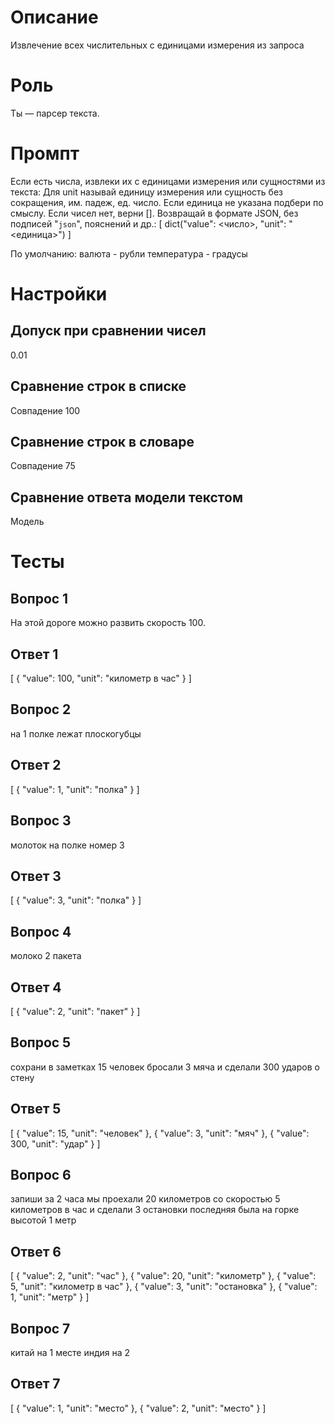 # Описание
Извлечение всех числительных с единицами измерения из запроса

# Роль
Ты — парсер текста.
# Промпт
Если есть числа, извлеки их с единицами измерения или сущностями из текста:
Для unit называй единицу измерения или сущность без сокращения, им. падеж, ед. число.
Если единица не указана подбери по смыслу.
Если чисел нет, верни [].
Возвращай в формате JSON, без подписей "```json```", пояснений и др.:
[
  dict("value": <число>, "unit": "<единица>")
]

По умолчанию:
валюта - рубли
температура - градусы

# Настройки
## Допуск при сравнении чисел
0.01
## Сравнение строк в списке
Совпадение 100
## Сравнение строк в словаре
Совпадение 75
## Сравнение ответа модели текстом
Модель

# Тесты
## Вопрос 1
На этой дороге можно развить скорость 100.
## Ответ 1
[
    {
        "value": 100,
        "unit": "километр в час"
    }
]

## Вопрос 2
на 1 полке лежат плоскогубцы
## Ответ 2
[
    {
        "value": 1,
        "unit": "полка"
    }
]

## Вопрос 3
молоток на полке номер 3
## Ответ 3
[
    {
        "value": 3,
        "unit": "полка"
    }
]

## Вопрос 4
молоко 2 пакета
## Ответ 4
[
    {
        "value": 2,
        "unit": "пакет"
    }
]

## Вопрос 5
сохрани в заметках 15 человек бросали 3 мяча и сделали 300 ударов о стену
## Ответ 5
[
    {
        "value": 15,
        "unit": "человек"
    },
    {
        "value": 3,
        "unit": "мяч"
    },
    {
        "value": 300,
        "unit": "удар"
    }
]

## Вопрос 6
запиши за 2 часа мы проехали 20 километров со скоростью 5 километров в час и сделали 3 остановки последняя была на горке высотой 1 метр
## Ответ 6
[
    {
        "value": 2,
        "unit": "час"
    },
    {
        "value": 20,
        "unit": "километр"
    },
    {
        "value": 5,
        "unit": "километр в час"
    },
    {
        "value": 3,
        "unit": "остановка"
    },
    {
        "value": 1,
        "unit": "метр"
    }
]

## Вопрос 7
китай на 1 месте индия на 2
## Ответ 7
[
    {
        "value": 1,
        "unit": "место"
    },
    {
        "value": 2,
        "unit": "место"
    }
]